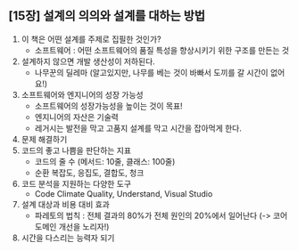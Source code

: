 ## [15장] 설계의 의의와 설계를 대하는 방법
1. 이 책은 어떤 설계를 주제로 집필한 것인가?
   - 소프트웨어 : 어떤 소프트웨어의 품질 특성을 향상시키기 위한 구조를 만든는 것
2. 설계하지 않으면 개발 생산성이 저하된다.
   - 나무꾼의 딜레마 (알고있지만, 나무를 베는 것이 바빠서 도끼를 갈 시간이 없어요!)
3. 소프트웨어와 엔지니어의 성장 가능성
   - 소프트웨어의 성장가능성을 높이는 것이 목표!
   - 엔지니어의 자산은 기술력
   - 레거시는 발전을 막고 고품지 설계를 막고 시간을 잡아먹게 한다.
4. 문제 해결하기
5. 코드의 좋고 나쁨을 판단하는 지표
    - 코드의 줄 수  (메서드: 10줄, 클래스: 100줄)
    - 순환 복잡도, 응집도, 결합도, 청크
6. 코드 분석을 지원하는 다양한 도구
   - Code Climate Quality, Understand, Visual Studio
7. 설계 대상과 비용 대비 효과
   - 파레토의 법칙 : 전체 결과의 80%가 전체 원인의 20%에서 일어난다 (-> 코어 도메인 개선을 노리자!)
8. 시간을 다스리는 능력자 되기